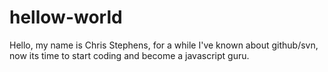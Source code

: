 hellow-world
============

Hello, my name is Chris Stephens, for a while I've known about github/svn, now its time to start coding and become a javascript guru.
